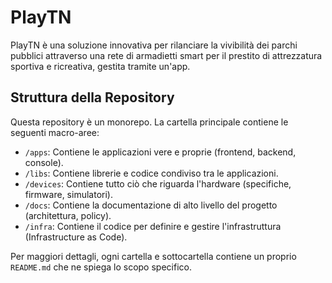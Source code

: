 # PlayTN

PlayTN è una soluzione innovativa per rilanciare la vivibilità dei parchi pubblici attraverso una rete di armadietti smart per il prestito di attrezzatura sportiva e ricreativa, gestita tramite un'app.

## Struttura della Repository

Questa repository è un monorepo. La cartella principale contiene le seguenti macro-aree:

*   `/apps`: Contiene le applicazioni vere e proprie (frontend, backend, console).
*   `/libs`: Contiene librerie e codice condiviso tra le applicazioni.
*   `/devices`: Contiene tutto ciò che riguarda l'hardware (specifiche, firmware, simulatori).
*   `/docs`: Contiene la documentazione di alto livello del progetto (architettura, policy).
*   `/infra`: Contiene il codice per definire e gestire l'infrastruttura (Infrastructure as Code).

Per maggiori dettagli, ogni cartella e sottocartella contiene un proprio `README.md` che ne spiega lo scopo specifico.
